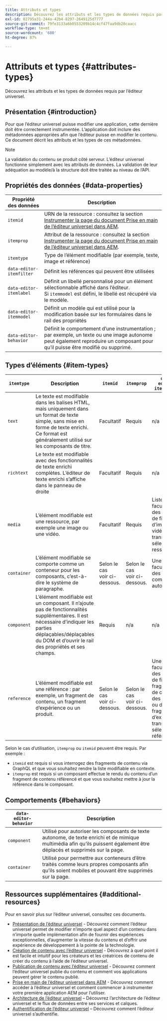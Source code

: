 ```yaml
---
title: Attributs et types
description: Découvrez les attributs et les types de données requis par l’éditeur universel.
exl-id: 02795a31-244a-42b4-8297-2649125d7777
source-git-commit: 79fe3133a6b0553209b14c4cf47faa9db28caacc
workflow-type: tm+mt
source-wordcount: '680'
ht-degree: 87%

---
```


# Attributs et types {#attributes-types}

Découvrez les attributs et les types de données requis par l’éditeur universel.

## Présentation {#introduction}

Pour que l’éditeur universel puisse modifier une application, cette dernière doit être correctement instrumentée. L’application doit inclure des métadonnées appropriées afin que l’éditeur puisse en modifier le contenu. Ce document décrit les attributs et les types de ces métadonnées.

>[!NOTE]
>
>La validation du contenu se produit côté serveur. L’éditeur universel fonctionne simplement avec les attributs de données. La validation de leur adéquation au modèle/à la structure doit être traitée au niveau de l’API.

## Propriétés des données {#data-properties}

| Propriété des données | Description |
|---|---|
| `itemid` | URN de la ressource : consultez la section [Instrumenter la page du document Prise en main de l’éditeur universel dans AEM](getting-started.md#instrument-thepage). |
| `itemprop` | Attribut de la ressource : consultez la section [Instrumenter la page du document Prise en main de l’éditeur universel dans AEM](getting-started.md#instrument-thepage). |
| `itemtype` | Type de l’élément modifiable (par exemple, texte, image et référence) |
| `data-editor-itemfilter` | Définit les références qui peuvent être utilisées |
| `data-editor-itemlabel` | Définit un libellé personnalisé pour un élément sélectionnable affiché dans l’éditeur. <br>Si `itemmodel` est défini, le libellé est récupéré via le modèle. |
| `data-editor-itemmodel` | Définit un modèle qui est utilisé pour la modification basée sur les formulaires dans le rail des propriétés |
| `data-editor-behavior` | Définit le comportement d’une instrumentation ; par exemple, un texte ou une image autonome peut également reproduire un composant pour qu’il puisse être modifié ou supprimé. |

## Types d’éléments {#item-types}

| `itemtype` | Description | `itemid` | `itemprop` | `data-editor-itemfilter` | `data-editor-itemlabel` | `data-editor-itemmodel` | `data-editor-behvior` |
|---|---|---|---|---|---|---|---|
| `text` | Le texte est modifiable dans les balises HTML, mais uniquement dans un format de texte simple, sans mise en forme de texte enrichi. Ce format est généralement utilisé sur les composants de titre. | Facultatif | Requis | n/a | Facultatif | n/a | Facultatif |
| `richtext` | Le texte est modifiable avec des fonctionnalités de texte enrichi complètes. L’éditeur de texte enrichi s’affiche dans le panneau de droite | Facultatif | Requis | n/a | Facultatif | n/a | Facultatif |
| `media` | L’élément modifiable est une ressource, par exemple une image ou une vidéo. | Facultatif | Requis | Liste<br>facultative des critères de filtre d’image ou vidéo transmise au sélecteur de ressources. | Facultatif | n/a | Facultatif |
| `container` | L’élément modifiable se comporte comme un conteneur pour les composants, c’est-à-dire le système de paragraphe. | Selon le cas <br>voir ci-dessous. | Selon le cas <br>voir ci-dessous. | Une liste<br>facultative des composants autorisés | Facultatif | n/a | n/a |
| `component` | L’élément modifiable est un composant. Il n’ajoute pas de fonctionnalités supplémentaires. Il est nécessaire d’indiquer les parties déplaçables/déplaçables du DOM et d’ouvrir le rail des propriétés et ses champs. | Requis | n/a | n/a | Facultatif | Facultatif | n/a |
| `reference` | L’élément modifiable est une référence : par exemple, un fragment de contenu, un fragment d’expérience ou un produit. | Selon le cas <br>voir ci-dessous. | Selon le cas <br>voir ci-dessous. | Une liste<br>facultative des critères de filtre des fragments de contenu, des produits ou des fragments d’expérience transmise au sélecteur de références. | Facultatif | Facultatif | n/a |

Selon le cas d’utilisation, `itemprop` ou `itemid` peuvent être requis. Par exemple :

* `itemid` est requis si vous interrogez des fragments de contenu via GraphQL et que vous souhaitez rendre la liste modifiable en contexte.
* `itemprop` est requis si un composant effectue le rendu du contenu d’un fragment de contenu référencé et que vous souhaitez mettre à jour la référence dans le composant.

## Comportements {#behaviors}

| `data-editor-behavior` | Description |
|---|---|
| `component` | Utilisé pour autoriser les composants de texte autonome, de texte enrichi et de mimique multimédia afin qu’ils puissent également être déplacés et supprimés sur la page. |
| `container` | Utilisé pour permettre aux conteneurs d’être traités comme leurs propres composants afin qu’ils soient mobiles et pouvant être supprimés sur la page. |

## Ressources supplémentaires {#additional-resources}

Pour en savoir plus sur l’éditeur universel, consultez ces documents.

* [Présentation de l’éditeur universel](introduction.md) - Découvrez comment l’éditeur universel permet de modifier n’importe quel aspect d’un contenu dans n’importe quelle implémentation afin de fournir des expériences exceptionnelles, d’augmenter la vitesse du contenu et d’offrir une expérience de développement à la pointe de la technologie.
* [Création de contenu avec l’éditeur universel](authoring.md) - Découvrez à quel point il est facile et intuitif pour les créateurs et les créatrices de contenu de créer du contenu à l’aide de l’éditeur universel.
* [Publication de contenu avec l’éditeur universel](publishing.md) - Découvrez comment l’éditeur universel publie du contenu et comment vos applications peuvent gérer le contenu publié.
* [Prise en main de l’éditeur universel dans AEM](getting-started.md) - Découvrez comment accéder à l’éditeur universel et comment commencer à instrumenter votre première application AEM pour l’utiliser.
* [Architecture de l’éditeur universel](architecture.md) – Découvrez l’architecture de l’éditeur universel et le flux de données entre ses services et calques.
* [Authentification de l’éditeur universel](authentication.md) – Découvrez comment l’éditeur universel s’authentifie.

